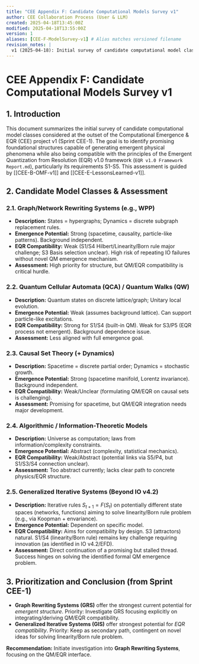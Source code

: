 ```yaml
---
title: "CEE Appendix F: Candidate Computational Models Survey v1"
author: CEE Collaboration Process (User & LLM)
created: 2025-04-18T13:45:00Z
modified: 2025-04-18T13:55:00Z
version: 1
aliases: [CEE-F-ModelSurvey-v1] # Alias matches versioned filename
revision_notes: |
  v1 (2025-04-18): Initial survey of candidate computational model classes for CEE v1. Assesses potential for emergent physics and EQR v1.0 compatibility. Generated based on analysis in Sprint CEE-1. Uses CEE naming convention with major version. Ensures alias and internal wikilinks match versioned filename.
---
```


# CEE Appendix F: Candidate Computational Models Survey v1

## 1. Introduction

This document summarizes the initial survey of candidate computational model classes considered at the outset of the Computational Emergence & EQR (CEE) project v1 (Sprint CEE-1). The goal is to identify promising foundational structures capable of generating emergent physical phenomena while also being compatible with the principles of the Emergent Quantization from Resolution (EQR) v1.0 framework (`EQR v1.0 Framework Report.md`), particularly its requirements S1-S5. This assessment is guided by [[CEE-B-OMF-v1]] and [[CEE-E-LessonsLearned-v1]].

## 2. Candidate Model Classes & Assessment

### 2.1. Graph/Network Rewriting Systems (e.g., WPP)

*   **Description:** States = hypergraphs; Dynamics = discrete subgraph replacement rules.
*   **Emergence Potential:** Strong (spacetime, causality, particle-like patterns). Background independent.
*   **EQR Compatibility:** Weak (S1/S4 Hilbert/Linearity/Born rule major challenge; S3 Basis selection unclear). High risk of repeating IO failures without novel QM emergence mechanism.
*   **Assessment:** High priority for structure, but QM/EQR compatibility is critical hurdle.

### 2.2. Quantum Cellular Automata (QCA) / Quantum Walks (QW)

*   **Description:** Quantum states on discrete lattice/graph; Unitary local evolution.
*   **Emergence Potential:** Weak (assumes background lattice). Can support particle-like excitations.
*   **EQR Compatibility:** Strong for S1/S4 (built-in QM). Weak for S3/P5 (EQR process not emergent). Background dependence issue.
*   **Assessment:** Less aligned with full emergence goal.

### 2.3. Causal Set Theory (+ Dynamics)

*   **Description:** Spacetime = discrete partial order; Dynamics = stochastic growth.
*   **Emergence Potential:** Strong (spacetime manifold, Lorentz invariance). Background independent.
*   **EQR Compatibility:** Weak/Unclear (formulating QM/EQR on causal sets is challenging).
*   **Assessment:** Promising for spacetime, but QM/EQR integration needs major development.

### 2.4. Algorithmic / Information-Theoretic Models

*   **Description:** Universe as computation; laws from information/complexity constraints.
*   **Emergence Potential:** Abstract (complexity, statistical mechanics).
*   **EQR Compatibility:** Weak/Abstract (potential links via S5/P4, but S1/S3/S4 connection unclear).
*   **Assessment:** Too abstract currently; lacks clear path to concrete physics/EQR structure.

### 2.5. Generalized Iterative Systems (Beyond IO v4.2)

*   **Description:** Iterative rules $S_{t+1}=F(S_t)$ on potentially different state spaces (networks, functions) aiming to solve linearity/Born rule problem (e.g., via Koopman + envariance).
*   **Emergence Potential:** Dependent on specific model.
*   **EQR Compatibility:** Aims for compatibility by design. S3 (attractors) natural. S1/S4 (linearity/Born rule) remains key challenge requiring innovation (as identified in IO v4.2/EFD).
*   **Assessment:** Direct continuation of a promising but stalled thread. Success hinges on solving the identified formal QM emergence problem.

## 3. Prioritization and Conclusion (from Sprint CEE-1)

*   **Graph Rewriting Systems (GRS)** offer the strongest current potential for *emergent structure*. Priority: Investigate GRS focusing explicitly on integrating/deriving QM/EQR compatibility.
*   **Generalized Iterative Systems (GIS)** offer strongest potential for *EQR compatibility*. Priority: Keep as secondary path, contingent on novel ideas for solving linearity/Born rule problem.

**Recommendation:** Initiate investigation into **Graph Rewriting Systems**, focusing on the QM/EQR interface.